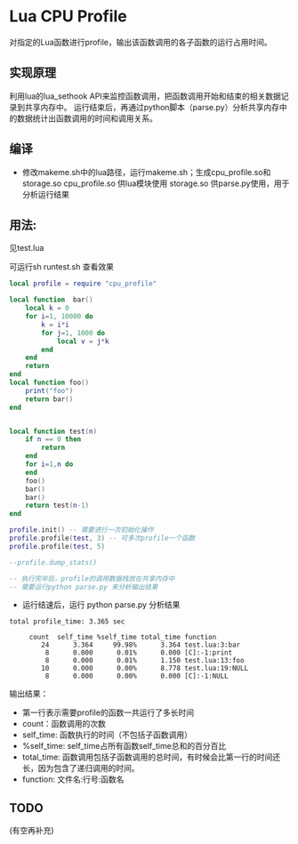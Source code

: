 Lua CPU Profile
======
对指定的Lua函数进行profile，输出该函数调用的各子函数的运行占用时间。


## 实现原理
利用lua的lua_sethook API来监控函数调用，把函数调用开始和结束的相关数据记录到共享内存中。
运行结束后，再通过python脚本（parse.py）分析共享内存中的数据统计出函数调用的时间和调用关系。


## 编译
* 修改makeme.sh中的lua路径，运行makeme.sh；生成cpu_profile.so和storage.so
  cpu_profile.so 供lua模块使用
  storage.so 供parse.py使用，用于分析运行结果

## 用法:
见test.lua


可运行sh runtest.sh 查看效果

```lua
local profile = require "cpu_profile"

local function  bar()
    local k = 0
    for i=1, 10000 do
        k = i*i
        for j=1, 1000 do
            local v = j*k
        end
    end
    return
end
local function foo()
    print("foo")
    return bar()
end


local function test(n)
	if n == 0 then
		return
	end
	for i=1,n do
	end
    foo()
    bar()
    bar()
	return test(n-1)
end

profile.init() -- 需要进行一次初始化操作
profile.profile(test, 3) -- 可多次profile一个函数
profile.profile(test, 5)

--profile.dump_stats()

-- 执行完毕后，profile的调用数据栈放在共享内存中
-- 需要运行python parse.py 来分析输出结果
```

* 运行结速后，运行 python parse.py 分析结果

```
total profile_time: 3.365 sec

     count  self_time %self_time total_time function
        24      3.364     99.98%      3.364 test.lua:3:bar
         8      0.000      0.01%      0.000 [C]:-1:print
         8      0.000      0.01%      1.150 test.lua:13:foo
        10      0.000      0.00%      8.778 test.lua:19:NULL
         8      0.000      0.00%      0.000 [C]:-1:NULL
```
输出结果：
* 第一行表示需要profile的函数一共运行了多长时间
* count：函数调用的次数
* self_time: 函数执行的时间（不包括子函数调用）
* %self_time: self_time占所有函数self_time总和的百分百比
* total_time: 函数调用包括子函数调用的总时间，有时候会比第一行的时间还长，因为包含了递归调用的时间。
* function: 文件名:行号:函数名

## TODO
(有空再补充)
